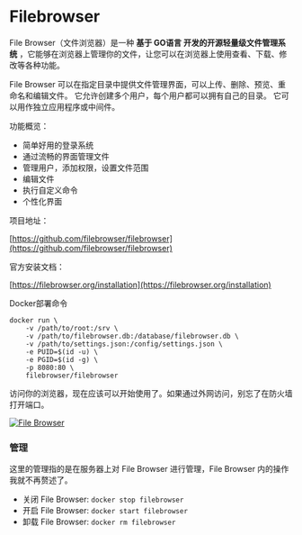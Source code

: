# Filebrowser

File Browser（文件浏览器）是一种 **基于 GO语言 开发的开源轻量级文件管理系统** ，它能够在浏览器上管理你的文件，让您可以在浏览器上使用查看、下载、修改等各种功能。

File Browser 可以在指定目录中提供文件管理界面，可以上传、删除、预览、重命名和编辑文件。 它允许创建多个用户，每个用户都可以拥有自己的目录。 它可以用作独立应用程序或中间件。

功能概览：

* 简单好用的登录系统
* 通过流畅的界面管理文件
* 管理用户，添加权限，设置文件范围
* 编辑文件
* 执行自定义命令
* 个性化界面

项目地址：

[https://github.com/filebrowser/filebrowser](https://github.com/filebrowser/filebrowser)

官方安装文档：

[https://filebrowser.org/installation](https://filebrowser.org/installation)

Docker部署命令

```
docker run \
    -v /path/to/root:/srv \
    -v /path/to/filebrowser.db:/database/filebrowser.db \
    -v /path/to/settings.json:/config/settings.json \
    -e PUID=$(id -u) \
    -e PGID=$(id -g) \
    -p 8080:80 \
    filebrowser/filebrowser
```


访问你的浏览器，现在应该可以开始使用了。如果通过外网访问，别忘了在防火墙打开端口。

[![File Browser](https://img.iszy.xyz/20190318213056.png)](https://img.iszy.xyz/20190318213056.png "File Browser")

### 管理

这里的管理指的是在服务器上对 File Browser 进行管理，File Browser 内的操作我就不再赘述了。

* 关闭 File Browser: `docker stop filebrowser`
* 开启 File Browser: `docker start filebrowser`
* 卸载 File Browser: `docker rm filebrowser`
